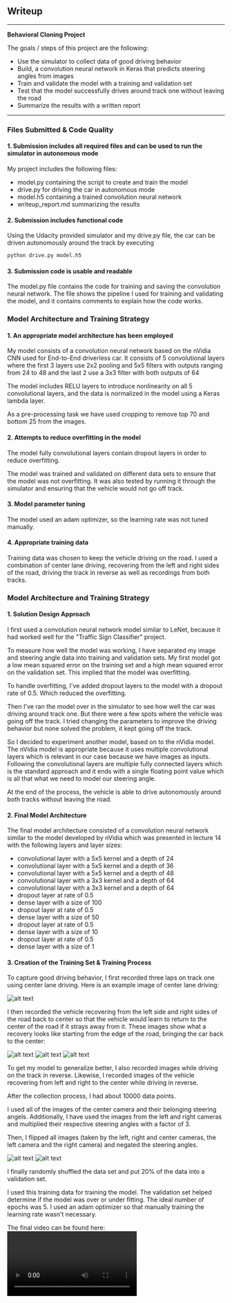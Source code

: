 ## Writeup

---

**Behavioral Cloning Project**

The goals / steps of this project are the following:
* Use the simulator to collect data of good driving behavior
* Build, a convolution neural network in Keras that predicts steering angles from images
* Train and validate the model with a training and validation set
* Test that the model successfully drives around track one without leaving the road
* Summarize the results with a written report

[//]: # (Image References)

[image1]: ./resources/center_camera.jpg "Center Camera"
[image2]: ./resources/recovery_1.jpg "Recovery - far"
[image3]: ./resources/recovery_2.jpg "Recovery - mid"
[image4]: ./resources/recovery_3.jpg "Recovery - center"
[image5]: ./resources/normal_image.jpg "Normal"
[image6]: ./resources/flipped_image.jpg "Flipped"
[video]: ./video.mp4 "First Track"

---
### Files Submitted & Code Quality

#### 1. Submission includes all required files and can be used to run the simulator in autonomous mode

My project includes the following files:
* model.py containing the script to create and train the model
* drive.py for driving the car in autonomous mode
* model.h5 containing a trained convolution neural network
* writeup_report.md summarizing the results

#### 2. Submission includes functional code
Using the Udacity provided simulator and my drive.py file, the car can be driven autonomously around the track by executing
```sh
python drive.py model.h5
```

#### 3. Submission code is usable and readable

The model.py file contains the code for training and saving the convolution neural network. The file shows the pipeline I used for training and validating the model, and it contains comments to explain how the code works.

### Model Architecture and Training Strategy

#### 1. An appropriate model architecture has been employed

My model consists of a convolution neural network based on the nVidia CNN used for End-to-End driverless car. It consists of 5 convolutional layers where the first 3 layers use 2x2 pooling and 5x5 filters with outputs ranging from 24 to 48 and the last 2 use a 3x3 filter with both outputs of 64

The model includes RELU layers to introduce nonlinearity on all 5 convolutional layers, and the data is normalized in the model using a Keras lambda layer.

As a pre-processing task we have used cropping to remove top 70 and bottom 25 from the images.

#### 2. Attempts to reduce overfitting in the model

The model fully convolutional layers contain dropout layers in order to reduce overfitting.

The model was trained and validated on different data sets to ensure that the model was not overfitting. It was also tested by running it through the simulator and ensuring that the vehicle would not go off track.

#### 3. Model parameter tuning

The model used an adam optimizer, so the learning rate was not tuned manually.

#### 4. Appropriate training data

Training data was chosen to keep the vehicle driving on the road. I used a combination of center lane driving, recovering from the left and right sides of the road, driving the track in reverse as well as recordings from both tracks.

### Model Architecture and Training Strategy

#### 1. Solution Design Approach

I first used a convolution neural network model similar to LeNet, because it had worked well for the "Traffic Sign Classifier" project.

To measure how well the model was working, I have separated my image and steering angle data into training and validation sets. My first model got a low mean squared error on the training set and a high mean squared error on the validation set. This implied that the model was overfitting.

To handle overfitting, I've added dropout layers to the model with a dropout rate of 0.5. Which reduced the overfitting.

Then I've ran the model over in the simulator to see how well the car was driving around track one. But there were a few spots where the vehicle was going off the track. I tried changing the parameters to improve the driving behavior but none solved the problem, it kept going off the track.

So I decided to experiment another model, based on to the nVidia model. The nVidia model is appropriate because it uses multiple convolutional layers which is relevant in our case because we have images as inputs. Following the convolutional layers are multiple fully connected layers which is the standard approach and it ends with a single floating point value which is all that what we need to model our steering angle.

At the end of the process, the vehicle is able to drive autonomously around both tracks without leaving the road.

#### 2. Final Model Architecture

The final model architecture consisted of a convolution neural network similar to the model developed by nVidia which was presented in lecture 14 with the following layers and layer sizes:

- convolutional layer with a 5x5 kernel and a depth of 24
- convolutional layer with a 5x5 kernel and a depth of 36
- convolutional layer with a 5x5 kernel and a depth of 48
- convolutional layer with a 3x3 kernel and a depth of 64
- convolutional layer with a 3x3 kernel and a depth of 64
- dropout layer at rate of 0.5
- dense layer with a size of 100
- dropout layer at rate of 0.5
- dense layer with a size of 50
- dropout layer at rate of 0.5
- dense layer with a size of 10
- dropout layer at rate of 0.5
- dense layer with a size of 1

#### 3. Creation of the Training Set & Training Process

To capture good driving behavior, I first recorded three laps on track one using center lane driving. Here is an example image of center lane driving:

![alt text][image1]

I then recorded the vehicle recovering from the left side and right sides of the road back to center so that the vehicle would learn to return to the center of the road if it strays away from it. These images show what a recovery looks like starting from the edge of the road, bringing the car back to the center:

![alt text][image2]
![alt text][image3]
![alt text][image4]

To get my model to generalize better, I also recorded images while driving on the track in reverse. Likewise, I recorded images of the vehicle recovering from left and right to the center while driving in reverse.

After the collection process, I had about 10000 data points.

I used all of the images of the center camera and their belonging steering angels.
Additionally, I have used the images from the left and right cameras and multiplied their respective steering angles with a factor of 3.

Then, I flipped all images (taken by the left, right and center cameras, the left camera and the right camera) and negated the steering angles.

![alt text][image5]
![alt text][image6]

I finally randomly shuffled the data set and put 20% of the data into a validation set.

I used this training data for training the model. The validation set helped determine if the model was over or under fitting. The ideal number of epochs was 5. I used an adam optimizer so that manually training the learning rate wasn't necessary.

The final video can be found here: ![First Track][video]
